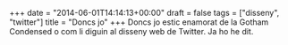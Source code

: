 +++
date = "2014-06-01T14:14:13+00:00"
draft = false
tags = ["disseny", "twitter"]
title = "Doncs jo"
+++
Doncs jo estic enamorat de la Gotham Condensed o com li diguin al disseny web de Twitter. Ja ho he dit.